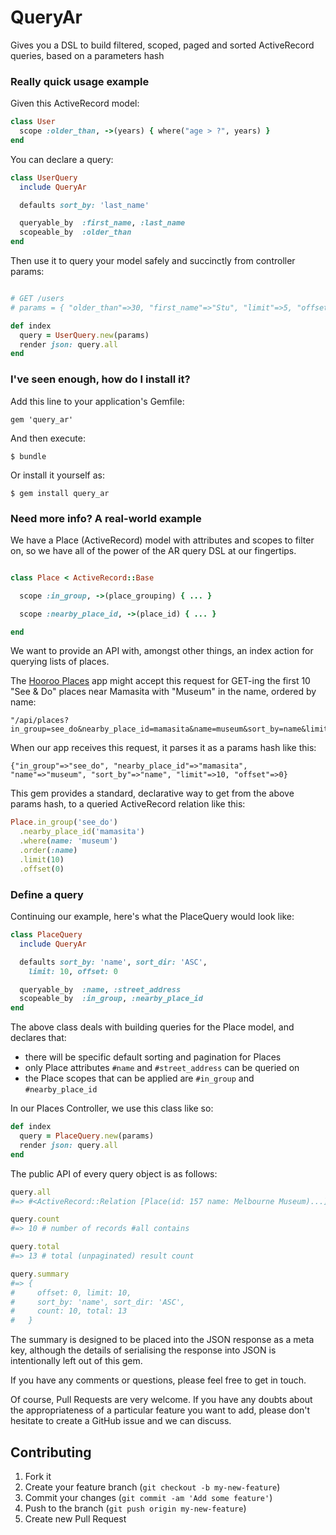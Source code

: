 # QueryAr

Gives you a DSL to build filtered, scoped, paged and sorted ActiveRecord queries, based on a parameters hash

### Really quick usage example

Given this ActiveRecord model:

```ruby
class User
  scope :older_than, ->(years) { where("age > ?", years) }
end
```

You can declare a query:

```ruby
class UserQuery
  include QueryAr

  defaults sort_by: 'last_name'

  queryable_by  :first_name, :last_name
  scopeable_by  :older_than
end
```

Then use it to query your model safely and succinctly from controller params:

```ruby

# GET /users
# params = { "older_than"=>30, "first_name"=>"Stu", "limit"=>5, "offset"=>0 }

def index
  query = UserQuery.new(params)
  render json: query.all
end
```

### I've seen enough, how do I install it?

Add this line to your application's Gemfile:

    gem 'query_ar'

And then execute:

    $ bundle

Or install it yourself as:

    $ gem install query_ar

### Need more info? A real-world example

We have a Place (ActiveRecord) model with attributes and scopes to filter on, so we have all of the power of the AR query DSL at our fingertips.

```ruby

class Place < ActiveRecord::Base

  scope :in_group, ->(place_grouping) { ... }

  scope :nearby_place_id, ->(place_id) { ... }

end
```

We want to provide an API with, amongst other things, an index action for querying lists of places.

The [Hooroo Places](http://places.hooroo.com) app might accept this request for GET-ing the first 10 "See & Do" places near Mamasita with "Museum" in the name, ordered by name:

```
"/api/places?in_group=see_do&nearby_place_id=mamasita&name=museum&sort_by=name&limit=10&offset=0"
```

When our app receives this request, it parses it as a params hash like this:

```
{"in_group"=>"see_do", "nearby_place_id"=>"mamasita", "name"=>"museum", "sort_by"=>"name", "limit"=>10, "offset"=>0}
```

This gem provides a standard, declarative way to get from the above params hash, to a queried ActiveRecord relation like this:

```ruby
Place.in_group('see_do')
  .nearby_place_id('mamasita')
  .where(name: 'museum')
  .order(:name)
  .limit(10)
  .offset(0)
```

### Define a query

Continuing our example, here's what the PlaceQuery would look like:

```ruby
class PlaceQuery
  include QueryAr

  defaults sort_by: 'name', sort_dir: 'ASC',
    limit: 10, offset: 0

  queryable_by  :name, :street_address
  scopeable_by  :in_group, :nearby_place_id
end
```

The above class deals with building queries for the Place model, and declares that:

* there will be specific default sorting and pagination for Places
* only Place attributes ```#name``` and ```#street_address``` can be queried on
* the Place scopes that can be applied are ```#in_group``` and ```#nearby_place_id```

In our Places Controller, we use this class like so:

```ruby
def index
  query = PlaceQuery.new(params)
  render json: query.all
end
```

The public API of every query object is as follows:

```ruby
query.all
#=> #<ActiveRecord::Relation [Place(id: 157 name: Melbourne Museum)...]>

query.count
#=> 10 # number of records #all contains

query.total
#=> 13 # total (unpaginated) result count

query.summary
#=> {
#     offset: 0, limit: 10,
#     sort_by: 'name', sort_dir: 'ASC',
#     count: 10, total: 13
#   }
```

The summary is designed to be placed into the JSON response as a meta key, although the details of serialising the response into JSON is intentionally left out of this gem.

If you have any comments or questions, please feel free to get in touch.

Of course, Pull Requests are very welcome. If you have any doubts about the appropriateness of a particular feature you want to add, please don't hesitate to create a GitHub issue and we can discuss.

## Contributing

1. Fork it
2. Create your feature branch (`git checkout -b my-new-feature`)
3. Commit your changes (`git commit -am 'Add some feature'`)
4. Push to the branch (`git push origin my-new-feature`)
5. Create new Pull Request
